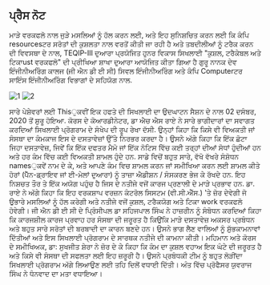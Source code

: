 ## ਪ੍ਰੈਸ ਨੋਟ


ਮਾੜੇ ਵਰਕਫਲੋ ਨਾਲ ਜੁੜੇ ਮਸਲਿਆਂ ਨੂੰ ਹੱਲ ਕਰਨ ਲਈ, ਅਤੇ ਇਹ ਸੁਨਿਸ਼ਚਿਤ ਕਰਨ ਲਈ ਕਿ ਕੰਪਿ resourcesਟਰ 
ਸਰੋਤਾਂ ਦੀ ਕੁਸ਼ਲਤਾ ਨਾਲ ਵਰਤੋਂ ਕੀਤੀ ਜਾ ਰਹੀ ਹੈ ਅਤੇ ਤਬਦੀਲੀਆਂ ਨੂੰ ਟਰੈਕ ਕਰਨ ਦੀ ਵਿਵਸਥਾ ਦੇ ਨਾਲ, TEQIP-III 
ਦੁਆਰਾ ਪ੍ਰਯੋਜਿਤ ਹੁਨਰ ਵਿਕਾਸ ਸਿਖਲਾਈ "ਕੁਸ਼ਲ, ਟਰੈਕੇਬਲ ਅਤੇ ਟਿਕਾust ਵਰਕਫਲੋ" ਦੀ ਪ੍ਰੀਖਿਆ ਸ਼ਾਖਾ ਦੁਆਰਾ ਆਯੋਜਿਤ 
ਕੀਤਾ ਗਿਆ ਹੈ ਗੁਰੂ ਨਾਨਕ ਦੇਵ ਇੰਜੀਨੀਅਰਿੰਗ ਕਾਲਜ (ਜੀ ਐਨ ਡੀ ਈ ਸੀ) ਸਿਵਲ ਇੰਜੀਨੀਅਰਿੰਗ ਅਤੇ ਕੰਪਿ Computerਟਰ
ਸਾਇੰਸ ਇੰਜੀਨੀਅਰਿੰਗ ਵਿਭਾਗਾਂ ਦੇ ਸਹਿਯੋਗ ਨਾਲ.

![1](https://yuvrajsingh2304.github.io/dbq/PressNote/Picture/4.jpg)		![2](https://yuvrajsingh2304.github.io/dbq/PressNote/Picture/1.jpeg)

ਸਾਰੇ ਪੇਸ਼ੇਵਰਾਂ ਲਈ Thisੁਕਵੀਂ ਇਕ ਹਫਤੇ ਦੀ ਸਿਖਲਾਈ ਦਾ ਉਦਘਾਟਨ ਸੈਸ਼ਨ ਦੇ ਨਾਲ 02 ਦਸੰਬਰ, 2020 ਤੋਂ ਸ਼ੁਰੂ ਹੋਇਆ. 
ਕੋਰਸ ਦੇ ਕੋਆਰਡੀਨੇਟਰ, ਡਾ ਐਚ ਐਸ ਰਾਏ ਨੇ ਸਾਰੇ ਭਾਗੀਦਾਰਾਂ ਦਾ ਸਵਾਗਤ ਕਰਦਿਆਂ ਸਿਖਲਾਈ ਪ੍ਰੋਗਰਾਮ ਦੇ ਸੰਖੇਪ ਦੀ ਰੂਪ ਰੇਖਾ ਦੱਸੀ. 
ਉਨ੍ਹਾਂ ਕਿਹਾ ਕਿ ਕਿਸੇ ਵੀ ਵਿਅਕਤੀ ਜਾਂ ਸੰਸਥਾ ਦਾ ਕੰਮਕਾਜ ਇਸ ਦੇ ਦਸਤਾਵੇਜ਼ਾਂ ਉੱਤੇ ਨਿਰਭਰ ਕਰਦਾ ਹੈ। ਉਸਨੇ ਅੱਗੇ ਕਿਹਾ ਕਿ ਇੱਕ ਛੋਟਾ ਜਿਹਾ ਦਸਤਾਵੇਜ਼, 
ਜਿਵੇਂ ਕਿ ਇੱਕ ਦਫਤਰ ਮੈਮੋ ਜਾਂ ਇੱਕ ਨੋਟਿਸ ਵਿੱਚ ਕਈ ਤਰ੍ਹਾਂ ਦੀਆਂ ਸੋਧਾਂ ਹੁੰਦੀਆਂ ਹਨ ਅਤੇ ਹਰ ਕੰਮ ਵਿੱਚ ਕਈ ਵਿਅਕਤੀ ਸ਼ਾਮਲ ਹੁੰਦੇ ਹਨ.
ਸਾਡੇ ਵਿਚੋਂ ਬਹੁਤ ਸਾਰੇ, ਵੱਖੋ ਵੱਖਰੇ ਸੰਸ਼ੋਧਨ namesੁਕਵੇਂ ਨਾਮ ਦੇ ਕੇ, ਅਤੇ ਆਪਣੇ ਕੰਮ ਵਿਚ ਸ਼ਾਮਲ ਕਰਨ ਜਾਂ ਸਮੀਖਿਆ ਕਰਨ 
ਲਈ ਸ਼ਾਮਲ ਕੀਤੇ ਹੋਰਾਂ (ਪੈੱਨ-ਡ੍ਰਾਇਵ ਜਾਂ ਈ-ਮੇਲਾਂ ਦੁਆਰਾ) ਨੂੰ ਤਾਜ਼ਾ ਐਡੀਸ਼ਨ / ਸੰਸਕਰਣ ਭੇਜ ਕੇ ਰੱਖਦੇ ਹਨ. 
ਇਹ ਨਿਸ਼ਚਤ ਤੌਰ ਤੇ ਇੱਕ ਅਯੋਗ ਪਹੁੰਚ ਹੈ ਜਿਸ ਦੇ ਨਤੀਜੇ ਵਜੋਂ ਕਾਰਜ ਪ੍ਰਣਾਲੀ ਦੇ ਮਾੜੇ ਪ੍ਰਭਾਵ ਹਨ. 
ਡਾ. ਰਾਏ ਨੇ ਅੱਗੇ ਕਿਹਾ ਕਿ ਇਹ ਵਰਕਸ਼ਾਪ ਵਰਜ਼ਨ ਕੰਟਰੋਲ ਸਿਸਟਮ (ਵੀ.ਸੀ.ਐੱਸ.) 'ਤੇ ਜ਼ੋਰ ਦੇਵੇਗੀ 
ਜੋ ਉਭਾਰੇ ਮਸਲਿਆਂ ਨੂੰ ਹੱਲ ਕਰੇਗੀ ਅਤੇ ਨਤੀਜੇ ਵਜੋਂ ਕੁਸ਼ਲ, ਟਰੈਕਯੋਗ ਅਤੇ ਟਿਕਾ work ਵਰਕਫਲੋ ਹੋਵੇਗੀ।
ਜੀ ਐਨ ਡੀ ਈ ਸੀ ਦੇ ਪ੍ਰਿੰਸੀਪਲ ਡਾ ਸਹਿਜਪਾਲ ਸਿੰਘ ਨੇ ਹਾਜ਼ਰੀਨ ਨੂੰ ਸੰਬੋਧਨ ਕਰਦਿਆਂ ਕਿਹਾ ਕਿ ਕਾਰਜਸ਼ੀਲ ਕਾਰਜ ਪ੍ਰਵਾਹ ਹਰ
ਸੰਸਥਾ ਦੀ ਜਰੂਰਤ ਹੈ ਕਿਉਂਕਿ ਮਾੜੇ ਦਸਤਾਵੇਜ਼ ਅਕਸਰ ਪ੍ਰਬੰਧਨ ਅਤੇ ਬਹੁਤ ਸਾਰੇ ਸਰੋਤਾਂ ਦੀ ਬਰਬਾਦੀ ਦਾ ਕਾਰਨ ਬਣਦੇ ਹਨ। 
ਉਸਨੇ ਭਾਗ ਲੈਣ ਵਾਲਿਆਂ ਨੂੰ ਸ਼ੁੱਭਕਾਮਨਾਵਾਂ ਦਿੱਤੀਆਂ ਅਤੇ ਇਸ ਸਿਖਲਾਈ ਪ੍ਰੋਗਰਾਮ ਦੇ ਸਾਰਥਕ ਨਤੀਜੇ ਦੀ ਕਾਮਨਾ ਕੀਤੀ।
ਮਹਿਮਾਨ ਅਤੇ ਕੋਰਸ ਦੇ ਸਮੀਖਿਅਕ, ਡਾ: ਸੁਖਜੀਤ ਸ਼ੇਰਾ ਨੇ ਜ਼ੋਰ ਦੇ ਕੇ ਕਿਹਾ ਕਿ ਕੰਮ ਦਾ ਕੁਸ਼ਲ ਵਹਾਅ ਇਕ ਘੰਟੇ ਦੀ ਜਰੂਰਤ
ਹੈ ਅਤੇ ਕਿਸੇ ਵੀ ਸੰਸਥਾ ਦੀ ਸਫਲਤਾ ਲਈ ਇਹ ਜ਼ਰੂਰੀ ਹੈ। ਉਸਨੇ ਪ੍ਰਬੰਧਕੀ ਟੀਮ ਨੂੰ ਬਹੁਤ ਲੋੜੀਂਦਾ ਸਿਖਲਾਈ ਪ੍ਰੋਗਰਾਮ ਅੱਗੇ ਲਿਆਉਣ
ਲਈ ਤਹਿ ਦਿਲੋਂ ਵਧਾਈ ਦਿੱਤੀ। ਅੰਤ ਵਿੱਚ ਪ੍ਰੋਫੈਸਰ ਯੁਵਰਾਜ ਸਿੰਘ ਨੇ ਧੰਨਵਾਦ ਦਾ ਮਤਾ ਵਧਾਇਆ।
